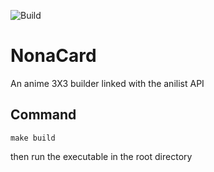![Build](https://github.com/constraintAutomaton/NonaCard/workflows/Build/badge.svg)

# NonaCard

An anime 3X3 builder linked with the anilist API

## Command
```
make build
```
then run the executable in the root directory
